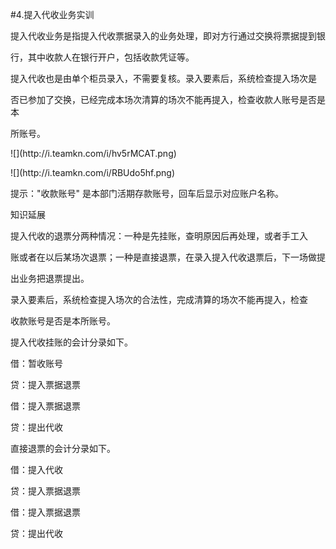 #4.提入代收业务实训
<p>提入代收业务是指提入代收票据录入的业务处理，即对方行通过交换将票据提到银 </p>
    <p>行，其中收款人在银行开户，包括收款凭证等。 </p>
    <p> 提入代收也是由单个柜员录入，不需要复核。录入要素后，系统检查提入场次是 </p>
    <p>否已参加了交换，已经完成本场次清算的场次不能再提入，检查收款人账号是否是本 </p>
    <p>所账号。</p>
    <p>![](http://i.teamkn.com/i/hv5rMCAT.png)</p>
    <p>![](http://i.teamkn.com/i/RBUdo5hf.png)</p>
    <p> 提示：&quot;收款账号&quot;  是本部门活期存款账号，回车后显示对应账户名称。 </p>
    <p> 知识延展 </p>
    <p> 提入代收的退票分两种情况：一种是先挂账，查明原因后再处理，或者手工入 </p>
    <p> 账或者在以后某场次退票；一种是直接退票，在录入提入代收退票后，下一场做提 </p>
    <p> 出业务把退票提出。 </p>
    <p> 录入要素后，系统检查提入场次的合法性，完成清算的场次不能再提入，检查 </p>
    <p> 收款账号是否是本所账号。 </p>
    <p> 提入代收挂账的会计分录如下。 </p>
    <p> 借：暂收账号 </p>
    <p> 贷：提入票据退票 </p>
    <p> 借：提入票据退票 </p>
    <p> 贷：提出代收 </p>
    <p> 直接退票的会计分录如下。 </p>
    <p> 借：提入代收 </p>
    <p> 贷：提入票据退票 </p>
    <p> 借：提入票据退票 </p>
    <p> 贷：提出代收</p>